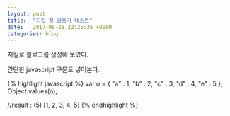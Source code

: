 ```yaml
---
layout: post
title:  "지킬 첫 글쓰기 테스트"
date:   2017-08-28 22:25:36 +0900
categories: blog 
---
```


지킬로 블로그를 생성해 보았다.

간단한 javascript 구문도 넣어본다.

{% highlight javascript %}
var o = { "a" : 1, "b" : 2, "c" : 3, "d" : 4, "e" : 5 };
Object.values(o);

//result : (5) [1, 2, 3, 4, 5]
{% endhighlight %}
